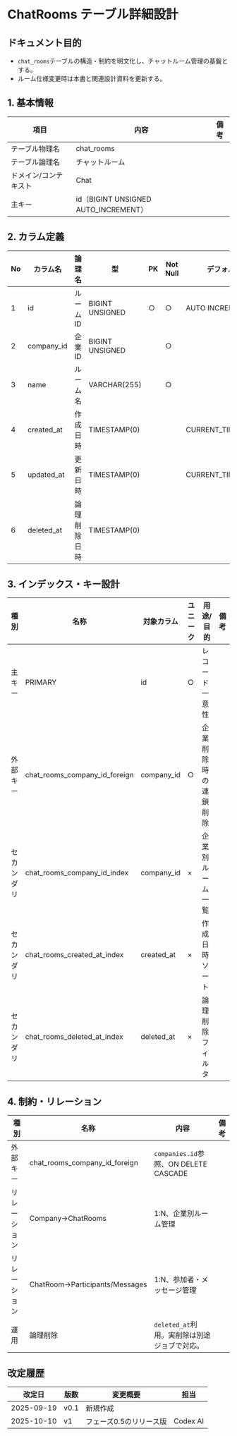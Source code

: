# ChatRooms テーブル詳細設計

## ドキュメント目的
- `chat_rooms`テーブルの構造・制約を明文化し、チャットルーム管理の基盤とする。
- ルーム仕様変更時は本書と関連設計資料を更新する。

## 1. 基本情報
| 項目 | 内容 | 備考 |
|---|---|---|
| テーブル物理名 | chat_rooms |  |
| テーブル論理名 | チャットルーム |  |
| ドメイン/コンテキスト | Chat |  |
| 主キー | id（BIGINT UNSIGNED AUTO_INCREMENT） |  |

## 2. カラム定義
| No | カラム名 | 論理名 | 型 | PK | Not Null | デフォルト | 説明/業務ルール | 備考 |
|---|---|---|---|---|---|---|---|---|
| 1 | id | ルームID | BIGINT UNSIGNED | ○ | ○ | AUTO INCREMENT | システム採番。 |  |
| 2 | company_id | 企業ID | BIGINT UNSIGNED |  | ○ |  | `companies.id`参照。 | ON DELETE CASCADE |
| 3 | name | ルーム名 | VARCHAR(255) |  | ○ |  | 表示名。 |  |
| 4 | created_at | 作成日時 | TIMESTAMP(0) |  |  | CURRENT_TIMESTAMP | ルーム作成日時。 |  |
| 5 | updated_at | 更新日時 | TIMESTAMP(0) |  |  | CURRENT_TIMESTAMP | 最終更新日時。 | on update CURRENT_TIMESTAMP |
| 6 | deleted_at | 論理削除日時 | TIMESTAMP(0) |  |  |  | `softDeletes()`による退避。 |  |

## 3. インデックス・キー設計
| 種別 | 名称 | 対象カラム | ユニーク | 用途/目的 | 備考 |
|---|---|---|---|---|---|
| 主キー | PRIMARY | id | ○ | レコード一意性 |  |
| 外部キー | chat_rooms_company_id_foreign | company_id | ○ | 企業削除時の連鎖削除 |  |
| セカンダリ | chat_rooms_company_id_index | company_id | × | 企業別ルーム一覧 |  |
| セカンダリ | chat_rooms_created_at_index | created_at | × | 作成日時ソート |  |
| セカンダリ | chat_rooms_deleted_at_index | deleted_at | × | 論理削除フィルタ |  |

## 4. 制約・リレーション
| 種別 | 名称 | 内容 | 備考 |
|---|---|---|---|
| 外部キー | chat_rooms_company_id_foreign | `companies.id`参照、ON DELETE CASCADE |  |
| リレーション | Company→ChatRooms | 1:N、企業別ルーム管理 |  |
| リレーション | ChatRoom→Participants/Messages | 1:N、参加者・メッセージ管理 |  |
| 運用 | 論理削除 | `deleted_at`利用。実削除は別途ジョブで対応。 |  |

## 改定履歴
| 改定日 | 版数 | 変更概要 | 担当 |
|---|---|---|---|
| 2025-09-19 | v0.1 | 新規作成 |  |
| 2025-10-10 | v1 | フェーズ0.5のリリース版 | Codex AI |